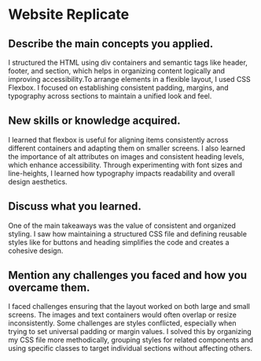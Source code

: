 # Website Replicate
 ## Describe the main concepts you applied.
  I structured the HTML using div containers and semantic tags like header, footer, and section, which helps in organizing content logically and improving accessibility.To arrange elements in a flexible layout, I used CSS Flexbox. I focused on establishing consistent padding, margins, and typography across sections to maintain a unified look and feel. 
 ## New skills or knowledge acquired.
  I learned that flexbox is useful for aligning items consistently across different containers and adapting them on smaller screens. I also learned the importance of alt attributes on images and consistent heading levels, which enhance accessibility. Through experimenting with font sizes and line-heights, I learned how typography impacts readability and overall design aesthetics.
 ## Discuss what you learned.
  One of the main takeaways was the value of consistent and organized styling. I saw how maintaining a structured CSS file and defining reusable styles like for buttons and heading simplifies the code and creates a cohesive design. 
 ## Mention any challenges you faced and how you overcame them.
  I faced challenges ensuring that the layout worked on both large and small screens. The images and text containers would often overlap or resize inconsistently.
  Some challenges are styles conflicted, especially when trying to set universal padding or margin values. I solved this by organizing my CSS file more methodically, grouping styles for related components and using specific classes to target individual sections without affecting others.